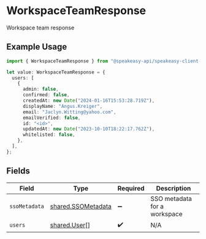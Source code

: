 # WorkspaceTeamResponse

Workspace team response

## Example Usage

```typescript
import { WorkspaceTeamResponse } from "@speakeasy-api/speakeasy-client-sdk-typescript/sdk/models/shared";

let value: WorkspaceTeamResponse = {
  users: [
    {
      admin: false,
      confirmed: false,
      createdAt: new Date("2024-01-16T15:53:28.719Z"),
      displayName: "Angus.Kreiger",
      email: "Jaclyn.Witting@yahoo.com",
      emailVerified: false,
      id: "<id>",
      updatedAt: new Date("2023-10-10T18:22:17.762Z"),
      whitelisted: false,
    },
  ],
};
```

## Fields

| Field                                                           | Type                                                            | Required                                                        | Description                                                     |
| --------------------------------------------------------------- | --------------------------------------------------------------- | --------------------------------------------------------------- | --------------------------------------------------------------- |
| `ssoMetadata`                                                   | [shared.SSOMetadata](../../../sdk/models/shared/ssometadata.md) | :heavy_minus_sign:                                              | SSO metadata for a workspace                                    |
| `users`                                                         | [shared.User](../../../sdk/models/shared/user.md)[]             | :heavy_check_mark:                                              | N/A                                                             |